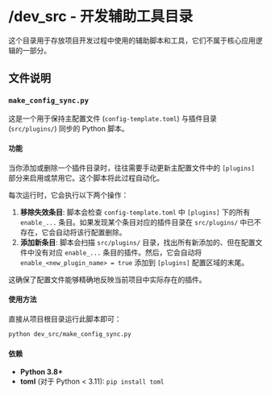 # /dev_src - 开发辅助工具目录

这个目录用于存放项目开发过程中使用的辅助脚本和工具，它们不属于核心应用逻辑的一部分。

## 文件说明

### `make_config_sync.py`

这是一个用于保持主配置文件 (`config-template.toml`) 与插件目录 (`src/plugins/`) 同步的 Python 脚本。

#### 功能

当你添加或删除一个插件目录时，往往需要手动更新主配置文件中的 `[plugins]` 部分来启用或禁用它。这个脚本将此过程自动化。

每次运行时，它会执行以下两个操作：

1.  **移除失效条目**: 脚本会检查 `config-template.toml` 中 `[plugins]` 下的所有 `enable_...` 条目。如果发现某个条目对应的插件目录在 `src/plugins/` 中已不存在，它会自动将该行配置删除。
2.  **添加新条目**: 脚本会扫描 `src/plugins/` 目录，找出所有新添加的、但在配置文件中没有对应 `enable_...` 条目的插件。然后，它会自动将 `enable_<new_plugin_name> = true` 添加到 `[plugins]` 配置区域的末尾。

这确保了配置文件能够精确地反映当前项目中实际存在的插件。

#### 使用方法

直接从项目根目录运行此脚本即可：

```bash
python dev_src/make_config_sync.py
```

#### 依赖

- **Python 3.8+**
- **toml** (对于 Python < 3.11): `pip install toml` 